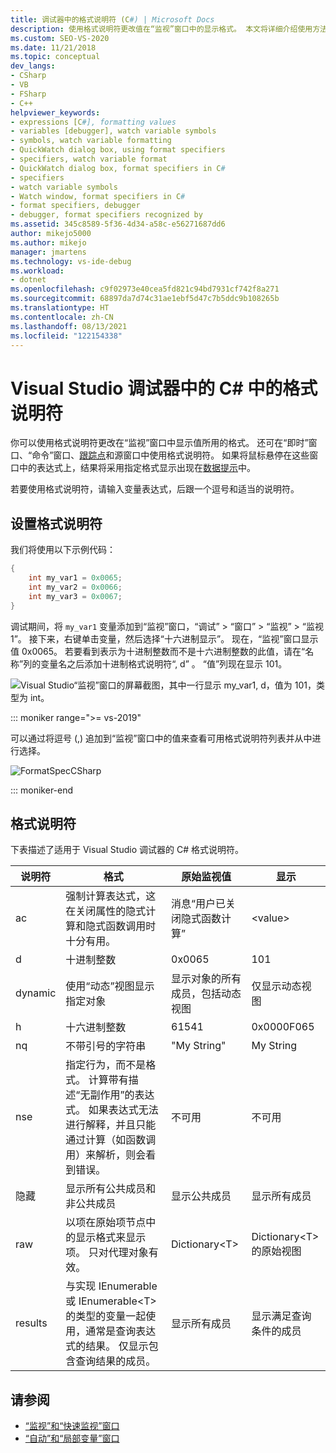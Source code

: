```yaml
---
title: 调试器中的格式说明符 (C#) | Microsoft Docs
description: 使用格式说明符更改值在“监视”窗口中的显示格式。 本文将详细介绍使用方法。
ms.custom: SEO-VS-2020
ms.date: 11/21/2018
ms.topic: conceptual
dev_langs:
- CSharp
- VB
- FSharp
- C++
helpviewer_keywords:
- expressions [C#], formatting values
- variables [debugger], watch variable symbols
- symbols, watch variable formatting
- QuickWatch dialog box, using format specifiers
- specifiers, watch variable format
- QuickWatch dialog box, format specifiers in C#
- specifiers
- watch variable symbols
- Watch window, format specifiers in C#
- format specifiers, debugger
- debugger, format specifiers recognized by
ms.assetid: 345c8589-5f36-4d34-a58c-e56271687dd6
author: mikejo5000
ms.author: mikejo
manager: jmartens
ms.technology: vs-ide-debug
ms.workload:
- dotnet
ms.openlocfilehash: c9f02973e40cea5fd821c94bd7931cf742f8a271
ms.sourcegitcommit: 68897da7d74c31ae1ebf5d47c7b5ddc9b108265b
ms.translationtype: HT
ms.contentlocale: zh-CN
ms.lasthandoff: 08/13/2021
ms.locfileid: "122154338"
---
```

# <a name="format-specifiers-in-c-in-the-visual-studio-debugger"></a>Visual Studio 调试器中的 C# 中的格式说明符
你可以使用格式说明符更改在“监视”窗口中显示值所用的格式。 还可在“即时”窗口、“命令”窗口、[跟踪点](../debugger/using-breakpoints.md#BKMK_Print_to_the_Output_window_with_tracepoints)和源窗口中使用格式说明符。 如果将鼠标悬停在这些窗口中的表达式上，结果将采用指定格式显示出现在[数据提示](../debugger/view-data-values-in-data-tips-in-the-code-editor.md)中。

若要使用格式说明符，请输入变量表达式，后跟一个逗号和适当的说明符。

## <a name="set-format-specifiers"></a>设置格式说明符
我们将使用以下示例代码：

```csharp
{
    int my_var1 = 0x0065;
    int my_var2 = 0x0066;
    int my_var3 = 0x0067;
}
```

调试期间，将 `my_var1` 变量添加到“监视”窗口，“调试” > “窗口” > “监视” > “监视 1”。 接下来，右键单击变量，然后选择“十六进制显示”。 现在，“监视”窗口显示值 0x0065。 若要看到表示为十进制整数而不是十六进制整数的此值，请在“名称”列的变量名之后添加十进制格式说明符“, d” 。 “值”列现在显示 101。

![Visual Studio“监视”窗口的屏幕截图，其中一行显示 my_var1, d，值为 101，类型为 int。](../debugger/media/watchformatcsharp.png)

::: moniker range=">= vs-2019" 

可以通过将逗号 (,) 追加到“监视”窗口中的值来查看可用格式说明符列表并从中进行选择。 

![FormatSpecCSharp](../debugger/media/vs-2019/format-specs-csharp.png "FormatSpecCSharp")

::: moniker-end

## <a name="format-specifiers"></a>格式说明符
下表描述了适用于 Visual Studio 调试器的 C# 格式说明符。

|说明符|格式|原始监视值|显示|
|---------------|------------|--------------------------|--------------|
|ac|强制计算表达式，这在关闭属性的隐式计算和隐式函数调用时十分有用。|消息“用户已关闭隐式函数计算”|\<value>|
|d|十进制整数|0x0065|101|
|dynamic|使用“动态”视图显示指定对象|显示对象的所有成员，包括动态视图|仅显示动态视图|
|h|十六进制整数|61541|0x0000F065|
|nq|不带引号的字符串|"My String"|My String|
|nse|指定行为，而不是格式。 计算带有描述“无副作用”的表达式。 如果表达式无法进行解释，并且只能通过计算（如函数调用）来解析，则会看到错误。|不可用|不可用|
|隐藏|显示所有公共成员和非公共成员|显示公共成员|显示所有成员|
|raw|以项在原始项节点中的显示格式来显示项。 只对代理对象有效。|Dictionary\<T>|Dictionary\<T> 的原始视图|
|results|与实现 IEnumerable 或 IEnumerable\<T> 的类型的变量一起使用，通常是查询表达式的结果。 仅显示包含查询结果的成员。|显示所有成员|显示满足查询条件的成员|

## <a name="see-also"></a>请参阅
- [“监视”和“快速监视”窗口](../debugger/watch-and-quickwatch-windows.md)
- [“自动”和“局部变量”窗口](../debugger/autos-and-locals-windows.md)
